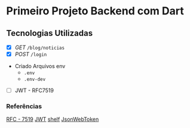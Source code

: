 # Primeiro Projeto Backend com Dart

## Tecnologias Utilizadas

- [x] *GET* `/blog/noticias`
- [x] *POST* `/login`
- Criado Arquivos env
  - `.env`
  - `.env-dev`

- [ ] JWT - RFC7519

### Referências

[RFC - 7519](https://www.rfc-editor.org/rfc/rfc7519)
[JWT](https://jwt.io/)
[shelf](https://pub.dev/packages/shelf)
[JsonWebToken](https://pub.dev/packages/dart_jsonwebtoken)